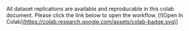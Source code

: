 All dataset replications are available and reproducable in this colab document. Please click the link below to open the workflow.
[![Open In Colab][(https://colab.research.google.com/assets/colab-badge.svg)](https://colab.research.google.com/gist/adtisch/d328b69bb93a83195708813eab1b274f/datasetreplications.ipynb)]
